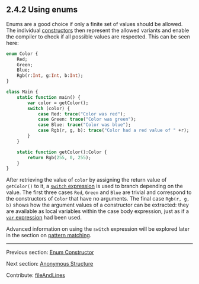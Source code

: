 ## 2.4.2 Using enums

Enums are a good choice if only a finite set of values should be allowed. The individual [constructors](types-enum-constructor.md) then represent the allowed variants and enable the compiler to check if all possible values are respected. This can be seen here:

```haxe
enum Color {
	Red;
	Green;
	Blue;
	Rgb(r:Int, g:Int, b:Int);
}

class Main {
	static function main() {
		var color = getColor();
		switch (color) {
			case Red: trace("Color was red");
			case Green: trace("Color was green");
			case Blue: trace("Color was blue");
			case Rgb(r, g, b): trace("Color had a red value of " +r);
		}
	}

	static function getColor():Color {
		return Rgb(255, 0, 255);
	}
}
```

After retrieving the value of `color` by assigning the return value of `getColor()` to it, a [`switch` expression](expression-switch.md) is used to branch depending on the value. The first three cases `Red`, `Green` and `Blue` are trivial and correspond to the constructors of `Color` that have no arguments. The final case `Rgb(r, g, b)` shows how the argument values of a constructor can be extracted: they are available as local variables within the case body expression, just as if a [`var` expression](expression-var.md) had been used.

Advanced information on using the `switch` expression will be explored later in the section on [pattern matching](lf-pattern-matching.md).

---

Previous section: [Enum Constructor](types-enum-constructor.md)

Next section: [Anonymous Structure](types-anonymous-structure.md)

Contribute: [fileAndLines](https://github.com/HaxeFoundation/HaxeManual/blob/master/02-types.tex#L373-373)